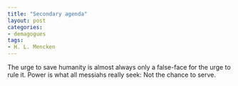 ```yaml
---
title: "Secondary agenda"
layout: post
categories:
- demagogues
tags:
- H. L. Mencken
---
```


The urge to save humanity is almost always only a false-face for the urge to rule it. Power is what all messiahs really seek: Not the chance to serve.